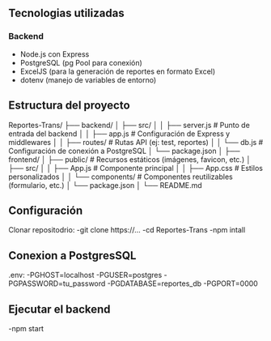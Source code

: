 ## Tecnologias utilizadas 


### Backend
- Node.js con Express
- PostgreSQL (pg Pool para conexión)
- ExcelJS (para la generación de reportes en formato Excel)
- dotenv (manejo de variables de entorno)

## Estructura del proyecto

Reportes-Trans/
├── backend/
│   ├── src/
│   │   ├── server.js        # Punto de entrada del backend
│   │   ├── app.js           # Configuración de Express y middlewares
│   │   ├── routes/          # Rutas API (ej: test, reportes)
│   │   └── db.js            # Configuración de conexión a PostgreSQL
│   └── package.json
│
├── frontend/
│   ├── public/              # Recursos estáticos (imágenes, favicon, etc.)
│   ├── src/
│   │   ├── App.js           # Componente principal
│   │   ├── App.css          # Estilos personalizados
│   │   └── components/      # Componentes reutilizables (formulario, etc.)
│   └── package.json
│
└── README.md

## Configuración 

Clonar repositodrio: 
-git clone https://...
-cd Reportes-Trans
-npm intall

## Conexion a PostgresSQL
.env:
-PGHOST=localhost
-PGUSER=postgres
-PGPASSWORD=tu_password
-PGDATABASE=reportes_db
-PGPORT=0000

## Ejecutar el backend
-npm start
